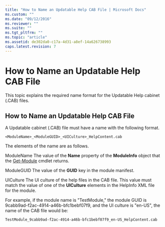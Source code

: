```yaml
---
title: "How to Name an Updatable Help CAB File | Microsoft Docs"
ms.custom: ""
ms.date: "09/12/2016"
ms.reviewer: ""
ms.suite: ""
ms.tgt_pltfrm: ""
ms.topic: "article"
ms.assetid: de302da0-c17a-4d31-a8ef-14a626738993
caps.latest.revision: 7
---
```

# How to Name an Updatable Help CAB File

This topic explains the required name format for the Updatable Help cabinet (.CAB) files.

## How to Name an Updatable Help CAB File

A Updatable cabinet (.CAB) file must have a name with the following format.

`<ModuleName>_<ModuleGUID>_<UICulture>_HelpContent.cab`

The elements of the name are as follows.

ModuleName
The value of the **Name** property of the **ModuleInfo** object that the [Get-Module](/powershell/module/Microsoft.PowerShell.Core/Get-Module) cmdlet returns.

ModuleGUID
The value of the **GUID** key in the module manifest.

UICulture
The UI culture of the help files in the CAB file. This value must match the value of one of the **UICulture** elements in the HelpInfo XML file for the module.

For example, if the module name is "TestModule," the module GUID is 9cabb9ad-f2ac-4914-a46b-bfc1bebf07f9, and the UI culture is "en-US", the name of the CAB file would be:

`TestModule_9cabb9ad-f2ac-4914-a46b-bfc1bebf07f9_en-US_HelpContent.cab`
